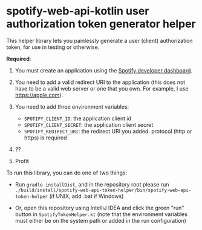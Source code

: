 # spotify-web-api-kotlin user authorization token generator helper

This helper library lets you painlessly generate a user (client) authorization token, for use in testing or otherwise.

**Required**:

1. You must create an application using
   the [Spotify developer dashboard](https://developer.spotify.com/dashboard/applications).

2. You need to add a valid redirect URI to the application (this does not have to be a valid web server or one that you
   own. For example, I use https://apple.com).

3. You need to add three environment variables:
    - `SPOTIFY_CLIENT_ID`: the application client id
    - `SPOTIFY_CLIENT_SECRET`: the application client secret
    - `SPOTIFY_REDIRECT_URI`: the redirect URI you added. protocol (http or https) is required

4. ??

5. Profit


To run this library, you can do one of two things:

- Run `gradle installDist`, and in the repository root please run
  `./build/install/spotify-web-api-token-helper/bin/spotify-web-api-token-helper` (if UNIX, add .bat if Windows)

- Or, open this repository using IntelliJ IDEA and click the green "run" button in `SpotifyTokenHelper.kt` 
  (note that the environment variables must either be on the system path or added in the run configuration)